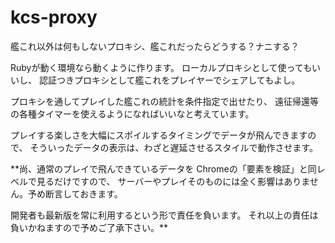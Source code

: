 # kcs-proxy
艦これ以外は何もしないプロキシ、艦これだったらどうする？ナニする？

Rubyが動く環境なら動くように作ります。
ローカルプロキシとして使ってもいいし、
認証つきプロキシとして艦これをプレイヤーでシェアしてもよし。

プロキシを通してプレイした艦これの統計を条件指定で出せたり、
遠征帰還等の各種タイマーを使えるようになればいいなと考えています。

プレイする楽しさを大幅にスポイルするタイミングでデータが飛んできますので、
そういったデータの表示は、わざと遅延させるスタイルで動作させます。

**尚、通常のプレイで飛んできているデータを
Chromeの「要素を検証」と同レベルで見るだけですので、
サーバーやプレイそのものには全く影響はありません。予め断言しておきます。

開発者も最新版を常に利用するという形で責任を負います。
それ以上の責任は負いかねますので予めご了承下さい。**

